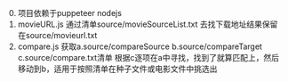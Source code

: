 0. 项目依赖于puppeteer nodejs
1. movieURL.js 通过清单source/movieSourceList.txt 去找下载地址结果保留在source/movieurl.txt
2. compare.js 获取a.source/compareSource b.source/compareTarget c.source/compare.txt清单  根据c逐项在a中寻找，找到了就算匹配上，然后移动到b，适用于按照清单在种子文件或电影文件中挑选出